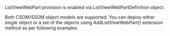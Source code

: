 
ListViewWebPart provision is enabled via ListViewWebPartDefinition object.

Both CSOM/SSOM object models are supported. 
You can deploy either single object or a set of the objects using AddListViewWebPart() extension method as per following examples
